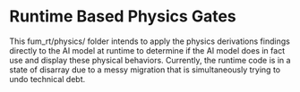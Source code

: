 # Runtime Based Physics Gates

This fum_rt/physics/ folder intends to apply the physics derivations findings directly to the AI model at runtime to determine if the AI model does in fact use and display these physical behaviors. Currently, the runtime code is in a state of disarray due to a messy migration that is simultaneously trying to undo technical debt.
